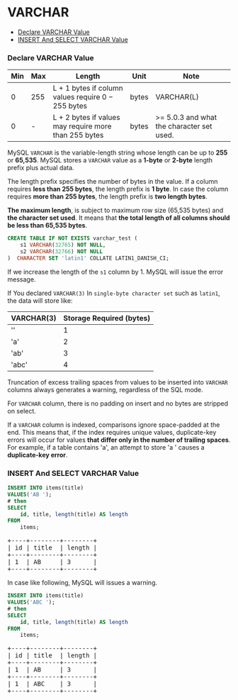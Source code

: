 # VARCHAR

* [Declare VARCHAR Value](#declare-varchar-value)
* [INSERT And SELECT VARCHAR Value](#insert-and-select-varchar-value)

### Declare VARCHAR Value
Min | Max | Length | Unit | Note
---|---|---|---|---|
0 | 255 | L + 1 bytes if column values require 0 − 255 bytes | bytes | VARCHAR(L)
0 | - | L + 2 bytes if values may require more than 255 bytes | bytes | >= 5.0.3 and what the character set used.

MySQL `VARCHAR` is the variable-length string whose length can be up to **255** or **65,535**. MySQL stores a `VARCHAR` value as a **1-byte** or **2-byte** length prefix plus actual data.

The length prefix specifies the number of bytes in the value. If a column requires **less than 255 bytes**, the length prefix is **1 byte**. In case the column requires **more than 255 bytes**, the length prefix is **two length bytes**.

**The maximum length**, is subject to maximum row size (65,535 bytes) and **the character set used**. It means that **the total length of all columns should be less than 65,535 bytes**.

```sql
CREATE TABLE IF NOT EXISTS varchar_test (
    s1 VARCHAR(32765) NOT NULL,
    s2 VARCHAR(32766) NOT NULL
)  CHARACTER SET 'latin1' COLLATE LATIN1_DANISH_CI;
```

If we increase the length of the `s1` column by 1. MySQL will issue the error message.

If You declared `VARCHAR(3)` In `single-byte character set` such as `latin1`, the data will store like:

VARCHAR(3) | Storage Required (bytes)
---|---|
'' | 1
'a' | 2
'ab' | 3
'abc' | 4

Truncation of excess trailing spaces from values to be inserted into `VARCHAR` columns always generates a warning, regardless of the SQL mode.

For `VARCHAR` column, there is no padding on insert and no bytes are stripped on select.

If a `VARCHAR` column is indexed, comparisons ignore space-padded at the end. This means that, if the index requires unique values, duplicate-key errors will occur for values **that differ only in the number of trailing spaces**. For example, if a table contains 'a', an attempt to store 'a ' causes a **duplicate-key error**.

### INSERT And SELECT VARCHAR Value
```sql
INSERT INTO items(title)
VALUES('AB ');
# then
SELECT
    id, title, length(title) AS length
FROM
    items;
```

<pre>
+----+--------+--------+
| id | title  | length |
+----+--------+--------+
| 1  | AB     | 3      |
+----+--------+--------+
</pre>

In case like following, MySQL will issues a warning.

```sql
INSERT INTO items(title)
VALUES('ABC ');
# then
SELECT
    id, title, length(title) AS length
FROM
    items;
```

<pre>
+----+--------+--------+
| id | title  | length |
+----+--------+--------+
| 1  | AB     | 3      |
+----+--------+--------+
| 1  | ABC    | 3      |
+----+--------+--------+
</pre>
